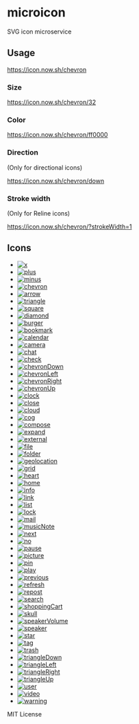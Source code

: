 
# microicon

SVG icon microservice

## Usage

https://icon.now.sh/chevron

### Size

https://icon.now.sh/chevron/32

### Color

https://icon.now.sh/chevron/ff0000

### Direction

(Only for directional icons)

https://icon.now.sh/chevron/down

### Stroke width

(Only for Reline icons)

https://icon.now.sh/chevron/?strokeWidth=1


## Icons

- [![x](https://icon.now.sh/x)](https://icon.now.sh/x)
- [![plus](https://icon.now.sh/plus)](https://icon.now.sh/plus)
- [![minus](https://icon.now.sh/minus)](https://icon.now.sh/minus)
- [![chevron](https://icon.now.sh/chevron)](https://icon.now.sh/chevron)
- [![arrow](https://icon.now.sh/arrow)](https://icon.now.sh/arrow)
- [![triangle](https://icon.now.sh/triangle)](https://icon.now.sh/triangle)
- [![square](https://icon.now.sh/square)](https://icon.now.sh/square)
- [![diamond](https://icon.now.sh/diamond)](https://icon.now.sh/diamond)
- [![burger](https://icon.now.sh/burger)](https://icon.now.sh/burger)
- [![bookmark](https://icon.now.sh/bookmark)](https://icon.now.sh/bookmark)
- [![calendar](https://icon.now.sh/calendar)](https://icon.now.sh/calendar)
- [![camera](https://icon.now.sh/camera)](https://icon.now.sh/camera)
- [![chat](https://icon.now.sh/chat)](https://icon.now.sh/chat)
- [![check](https://icon.now.sh/check)](https://icon.now.sh/check)
- [![chevronDown](https://icon.now.sh/chevronDown)](https://icon.now.sh/chevronDown)
- [![chevronLeft](https://icon.now.sh/chevronLeft)](https://icon.now.sh/chevronLeft)
- [![chevronRight](https://icon.now.sh/chevronRight)](https://icon.now.sh/chevronRight)
- [![chevronUp](https://icon.now.sh/chevronUp)](https://icon.now.sh/chevronUp)
- [![clock](https://icon.now.sh/clock)](https://icon.now.sh/clock)
- [![close](https://icon.now.sh/close)](https://icon.now.sh/close)
- [![cloud](https://icon.now.sh/cloud)](https://icon.now.sh/cloud)
- [![cog](https://icon.now.sh/cog)](https://icon.now.sh/cog)
- [![compose](https://icon.now.sh/compose)](https://icon.now.sh/compose)
- [![expand](https://icon.now.sh/expand)](https://icon.now.sh/expand)
- [![external](https://icon.now.sh/external)](https://icon.now.sh/external)
- [![file](https://icon.now.sh/file)](https://icon.now.sh/file)
- [![folder](https://icon.now.sh/folder)](https://icon.now.sh/folder)
- [![geolocation](https://icon.now.sh/geolocation)](https://icon.now.sh/geolocation)
- [![grid](https://icon.now.sh/grid)](https://icon.now.sh/grid)
- [![heart](https://icon.now.sh/heart)](https://icon.now.sh/heart)
- [![home](https://icon.now.sh/home)](https://icon.now.sh/home)
- [![info](https://icon.now.sh/info)](https://icon.now.sh/info)
- [![link](https://icon.now.sh/link)](https://icon.now.sh/link)
- [![list](https://icon.now.sh/list)](https://icon.now.sh/list)
- [![lock](https://icon.now.sh/lock)](https://icon.now.sh/lock)
- [![mail](https://icon.now.sh/mail)](https://icon.now.sh/mail)
- [![musicNote](https://icon.now.sh/musicNote)](https://icon.now.sh/musicNote)
- [![next](https://icon.now.sh/next)](https://icon.now.sh/next)
- [![no](https://icon.now.sh/no)](https://icon.now.sh/no)
- [![pause](https://icon.now.sh/pause)](https://icon.now.sh/pause)
- [![picture](https://icon.now.sh/picture)](https://icon.now.sh/picture)
- [![pin](https://icon.now.sh/pin)](https://icon.now.sh/pin)
- [![play](https://icon.now.sh/play)](https://icon.now.sh/play)
- [![previous](https://icon.now.sh/previous)](https://icon.now.sh/previous)
- [![refresh](https://icon.now.sh/refresh)](https://icon.now.sh/refresh)
- [![repost](https://icon.now.sh/repost)](https://icon.now.sh/repost)
- [![search](https://icon.now.sh/search)](https://icon.now.sh/search)
- [![shoppingCart](https://icon.now.sh/shoppingCart)](https://icon.now.sh/shoppingCart)
- [![skull](https://icon.now.sh/skull)](https://icon.now.sh/skull)
- [![speakerVolume](https://icon.now.sh/speakerVolume)](https://icon.now.sh/speakerVolume)
- [![speaker](https://icon.now.sh/speaker)](https://icon.now.sh/speaker)
- [![star](https://icon.now.sh/star)](https://icon.now.sh/star)
- [![tag](https://icon.now.sh/tag)](https://icon.now.sh/tag)
- [![trash](https://icon.now.sh/trash)](https://icon.now.sh/trash)
- [![triangleDown](https://icon.now.sh/triangleDown)](https://icon.now.sh/triangleDown)
- [![triangleLeft](https://icon.now.sh/triangleLeft)](https://icon.now.sh/triangleLeft)
- [![triangleRight](https://icon.now.sh/triangleRight)](https://icon.now.sh/triangleRight)
- [![triangleUp](https://icon.now.sh/triangleUp)](https://icon.now.sh/triangleUp)
- [![user](https://icon.now.sh/user)](https://icon.now.sh/user)
- [![video](https://icon.now.sh/video)](https://icon.now.sh/video)
- [![warning](https://icon.now.sh/warning)](https://icon.now.sh/warning)

MIT License
